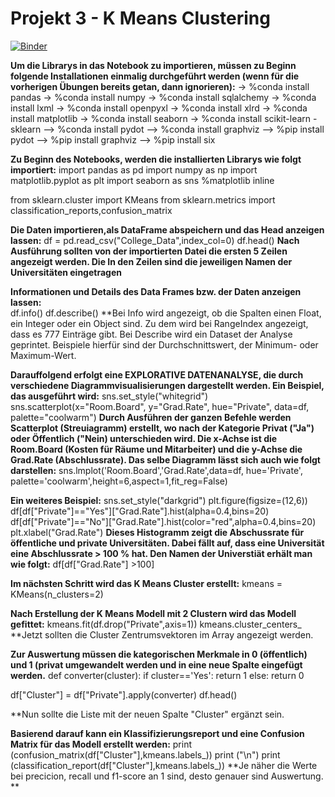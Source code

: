 # Projekt 3 - K Means Clustering
[![Binder](https://mybinder.org/badge_logo.svg)](https://mybinder.org/v2/gh/yenvyhh/K-Means-Clustering/main?filepath=K%20Means%20Clustering%20-%20Projekt%203.ipynb)

**Um die Librarys in das Notebook zu importieren, müssen zu Beginn folgende Installationen einmalig durchgeführt werden (wenn für die vorherigen Übungen bereits getan, dann ignorieren):**
-> %conda install pandas 
-> %conda install numpy
-> %conda install sqlalchemy 
-> %conda install lxml
-> %conda install openpyxl 
-> %conda install xlrd 
-> %conda install matplotlib 
-> %conda install seaborn 
-> %conda install scikit-learn - sklearn
--> %conda install pydot
--> %conda install graphviz
--> %pip install pydot
--> %pip install graphviz
--> %pip install six

**Zu Beginn des Notebooks, werden die installierten Librarys wie folgt importiert:**
import pandas as pd
import numpy as np
import matplotlib.pyplot as plt
import seaborn as sns
%matplotlib inline

from sklearn.cluster import KMeans
from sklearn.metrics import classification_reports,confusion_matrix


**Die Daten importieren,als DataFrame abspeichern und das Head anzeigen lassen:**
df = pd.read_csv("College_Data",index_col=0) 
df.head()
**Nach Ausführung sollten von der importierten Datei die ersten 5 Zeilen angezeigt werden. Die In den Zeilen sind die jeweiligen Namen der Universitäten eingetragen** 
       
**Informationen und Details des Data Frames bzw. der Daten anzeigen lassen:**     
df.info()
df.describe()
**Bei Info wird angezeigt, ob die Spalten einen Float, ein Integer oder ein Object sind. Zu dem wird bei RangeIndex angezeigt, dass es 777 Einträge gibt. Bei Describe wird ein Dataset der Analyse geprintet. Beispiele hierfür sind der Durchschnittswert, der Minimum- oder Maximum-Wert.

**Darauffolgend erfolgt eine EXPLORATIVE DATENANALYSE, die durch verschiedene Diagrammvisualisierungen dargestellt werden. Ein Beispiel, das ausgeführt wird:**
sns.set_style("whitegrid")
sns.scatterplot(x="Room.Board",
    y="Grad.Rate",
    hue="Private",
    data=df,
    palette="coolwarm")
**Durch Ausführen der ganzen Befehle werden Scatterplot (Streuiagramm) erstellt, wo nach der Kategorie Privat ("Ja") oder Öffentlich ("Nein) unterschieden wird. Die x-Achse ist die Room.Board (Kosten für Räume und Mitarbeiter) und die y-Achse die Grad.Rate (Abschlussrate). Das selbe Diagramm lässt sich auch wie folgt darstellen:**
sns.lmplot('Room.Board','Grad.Rate',data=df, hue='Private',
           palette='coolwarm',height=6,aspect=1,fit_reg=False)

**Ein weiteres Beispiel:**
sns.set_style("darkgrid")
plt.figure(figsize=(12,6))
df[df["Private"]=="Yes"]["Grad.Rate"].hist(alpha=0.4,bins=20)
df[df["Private"]=="No"]["Grad.Rate"].hist(color="red",alpha=0.4,bins=20)
plt.xlabel("Grad.Rate")
**Dieses Histogramm zeigt die Abschussrate für öffentliche und private Universitäten. Dabei fällt auf, dass eine Universität eine Abschlussrate > 100 % hat. Den Namen der Universtiät erhält man wie folgt:**
df[df["Grad.Rate"] >100]

**Im nächsten Schritt wird das K Means Cluster erstellt:**
kmeans = KMeans(n_clusters=2)

**Nach Erstellung der K Means Modell mit 2 Clustern wird das Modell gefittet:**
kmeans.fit(df.drop("Private",axis=1))
kmeans.cluster_centers_
**Jetzt sollten die Cluster Zentrumsvektoren im Array angezeigt werden.


**Zur Auswertung müssen die kategorischen Merkmale in 0 (öffentlich) und 1 (privat umgewandelt werden und in eine neue Spalte eingefügt werden.**
def converter(cluster):
    if cluster=='Yes':
        return 1
    else:
        return 0
 
df["Cluster"] = df["Private"].apply(converter)
df.head()

**Nun sollte die Liste mit der neuen Spalte "Cluster" ergänzt sein.

**Basierend darauf kann ein Klassifizierungsreport und eine Confusion Matrix für das Modell erstellt werden:**
print (confusion_matrix(df["Cluster"],kmeans.labels_))
print ("\n")
print (classification_report(df["Cluster"],kmeans.labels_))
**Je näher die Werte bei precicion, recall und f1-score an 1 sind, desto genauer sind Auswertung. **

